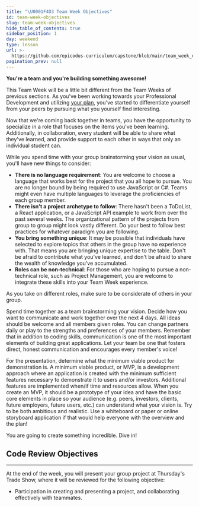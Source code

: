 ```yaml
---
title: "\U0001F4D3 Team Week Objectives"
id: team-week-objectives
slug: team-week-objectives
hide_table_of_contents: true
sidebar_position: 1
day: weekend
type: lesson
url: >-
  https://github.com/epicodus-curriculum/capstone/blob/main/team_week_capstone.md
pagination_prev: null
---
```


**You're a team and you're building something awesome!**


This Team Week will be a little bit different from the Team Weeks of previous sections. As you've been working towards your Professional Development and utilizing [your plan](/capstone/capstone-week-1/professional-development---planning), you've started to differentiate yourself from your peers by pursuing what you yourself find interesting.


Now that we're coming back together in teams, you have the opportunity to specialize in a role that focuses on the items you've been learning. Additionally, in collaboration, every student will be able to share what they've learned, and provide support to each other in ways that only an individual student can.


While you spend time with your group brainstorming your vision as usual, you'll have new things to consider:


- **There is no language requirement**: You are welcome to choose a language that works best for the project that you all hope to pursue. You are no longer bound by being required to use JavaScript or C#. Teams might even have multiple languages to leverage the proficiencies of each group member.
- **There isn't a project archetype to follow**: There hasn't been a ToDoList, a React application, or a JavaScript API example to work from over the past several weeks. The organizational pattern of the projects from group to group might look vastly different. Do your best to follow best practices for whatever paradigm you are following.
- **You bring something unique**: It may be possible that individuals have selected to explore topics that others in the group have no experience with. That means you are bringing unique expertise to the table. Don't be afraid to contribute what you've learned, and don't be afraid to share the wealth of knowledge you've accumulated.
- **Roles can be non-technical**: For those who are hoping to pursue a non-technical role, such as Project Management, you are welcome to integrate these skills into your Team Week experience.


As you take on different roles, make sure to be considerate of others in your group.


Spend time together as a team brainstorming your vision. Decide how you want to communicate and work together over the next 4 days. All ideas should be welcome and all members given roles. You can change partners daily or play to the strengths and preferences of your members. Remember that in addition to coding skills, communication is one of the most important elements of building great applications. Let your team be one that fosters direct, honest communication and encourages every member's voice!


For the presentation, determine what the minimum viable product for demonstration is. A minimum viable product, or MVP, is a development approach where an application is created with the minimum sufficient features necessary to demonstrate it to users and/or investors. Additional features are implemented when/if time and resources allow. When you create an MVP, it should be a prototype of your idea and have the basic core elements in place so your audience (e.g. peers, investors, clients, future employers, future users, etc.) can understand what your vision is. Try to be both ambitious and realistic. Use a whiteboard or paper or online storyboard application if that would help everyone with the overview and the plan!


You are going to create something incredible. Dive in!


## Code Review Objectives
---


At the end of the week, you will present your group project at Thursday's Trade Show, where it will be reviewed for the following objective:


* Participation in creating and presenting a project, and collaborating effectively with teammates.





